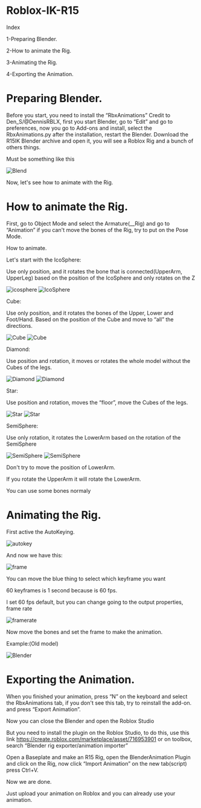 # Roblox-IK-R15

Index

1-Preparing Blender.

2-How to animate the Rig.

3-Animating the Rig.

4-Exporting the Animation.

# Preparing Blender.

Before you start, you need to install the “RbxAnimations” Credit to Den_S/@DennisRBLX, first you start Blender, go to “Edit” and go to preferences, now you go to Add-ons and install, select the RbxAnimations.py after the installation, restart the Blender.
Download the R15IK Blender archive and open it, you will see a Roblox Rig and a bunch of others things.

Must be something like this

![Blend](https://user-images.githubusercontent.com/125750057/236719011-2403b6a7-3227-40ed-a91e-03cb17a8da24.png)

Now, let's see how to animate with the Rig.

# How to animate the Rig.

First, go to Object Mode and select the Armature(__Rig) and go to “Animation” if you can't move the bones of the Rig, try to put on the Pose Mode.

How to animate.

Let's start with the IcoSphere:

Use only position, and it rotates the bone that is connected(UpperArm, UpperLeg) based on the position of the IcoSphere and only rotates on the Z

![icosphere](https://user-images.githubusercontent.com/125750057/236720350-80194a15-cf55-4d73-8089-ede4553cc145.png)
![IcoSphere](https://user-images.githubusercontent.com/125750057/236846401-7d841982-7349-4dbb-91b0-e5317e5a04af.gif)

Cube:

Use only position, and it rotates the bones of the Upper, Lower and Foot/Hand. Based on the position of the Cube and move to “all” the directions.

![Cube](https://user-images.githubusercontent.com/125750057/236722421-a66f7eb1-f267-4acb-91db-530321b67ec5.png)
![Cube](https://user-images.githubusercontent.com/125750057/236850442-39539270-2656-43c1-b3d6-15a0f12bd209.gif)

Diamond:

Use position and rotation, it moves or rotates the whole model without the Cubes of the legs.

![Diamond](https://user-images.githubusercontent.com/125750057/236723222-2cfd080f-dfd8-453c-8657-136c4e7f85f9.png)
![Diamond](https://user-images.githubusercontent.com/125750057/236850882-95045264-bc8c-4ad1-8d38-7d261dcb8fe6.gif)

Star:

Use position and rotation, moves the “floor”, move the Cubes of the legs.

![Star](https://user-images.githubusercontent.com/125750057/236723924-fdea0432-4f86-4861-b0f0-4c7fb40fdc5d.png)
![Star](https://user-images.githubusercontent.com/125750057/236852889-75418b45-da96-4f47-9f28-046f03e08eab.gif)

SemiSphere:

Use only rotation, it rotates the LowerArm based on the rotation of the SemiSphere

![SemiSphere](https://user-images.githubusercontent.com/125750057/236724212-50c6a16b-8126-4d31-be06-f0fc1c4cfbe3.png)
![SemiSphere](https://user-images.githubusercontent.com/125750057/236852916-c6299130-c9c4-4f36-aa7a-2dad7e99a2f5.gif)

Don't try to move the position of LowerArm.

If you rotate the UpperArm it will rotate the LowerArm.

You can use some bones normaly 

# Animating the Rig.

First active the AutoKeying.

![autokey](https://user-images.githubusercontent.com/125750057/236725937-69dfa6dd-8740-489f-8e68-ea3a557efdba.png)


And now we have this:

![frame](https://user-images.githubusercontent.com/125750057/236725561-1baf9a86-97cc-498f-a679-7aba30a01662.png)

You can move the blue thing to select which keyframe you want

60 keyframes is 1 second because is 60 fps.

I set 60 fps default, but you can change going to the output properties, frame rate

![framerate](https://user-images.githubusercontent.com/125750057/236726753-037dd4bb-e96f-4529-9672-cff428439db9.png)

Now move the bones and set the frame to make the animation.

Example:(Old model)

![Blender](https://user-images.githubusercontent.com/125750057/236730077-8f32006a-1ee7-4619-89f5-afc72b62231b.gif)

# Exporting the Animation.

When you finished your animation, press  “N” on the keyboard and select the RbxAnimations tab, if you don't see this tab, try to reinstall the add-on.
and press “Export Animation”.

Now you can close the Blender and open the Roblox Studio

But you need to install the plugin on the Roblox Studio, to do this, use this link https://create.roblox.com/marketplace/asset/716953901 or on toolbox, search “Blender rig exporter/animation importer”

Open a Baseplate and make an R15 Rig, open the BlenderAnimation Plugin and click on the Rig, now click “Import Animation” on the new tab(script) press Ctrl+V.

Now we are done.

Just upload your animation on Roblox and you can already use your animation.
